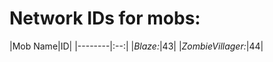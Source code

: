 <h1> Network IDs for mobs: </h1>
|Mob Name|ID|
|--------|:--:|
|<i>Blaze:</i>|43|  
|<i>ZombieVillager:</i>|44|
